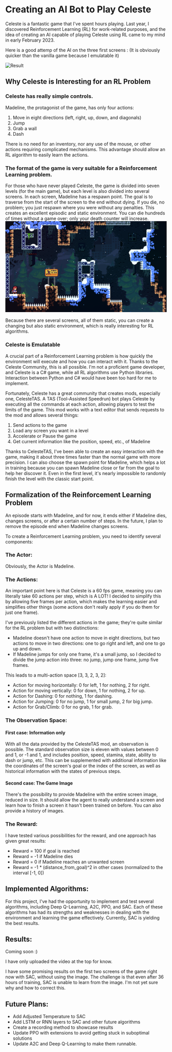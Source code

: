 # Creating an AI Bot to Play Celeste

Celeste is a fantastic game that I've spent hours playing. Last year, I discovered Reinforcement Learning (RL) for work-related purposes, and the idea of creating an AI capable of playing Celeste using RL came to my mind in early February 2023.

Here is a good attemp of the AI on the three first screens : 
(It is obviously quicker than the vanilla game because I emulatable it)

![Result](images/result.gif) 


## Why Celeste is Interesting for an RL Problem

### Celeste has really simple controls. 

Madeline, the protagonist of the game, has only four actions:

1. Move in eight directions (left, right, up, down, and diagonals)
2. Jump
3. Grab a wall
4. Dash

There is no need for an inventory, nor any use of the mouse, or other actions requiring complicated mechanisms. This advantage should allow an RL algorithm to easily learn the actions.

### The format of the game is very suitable for a Reinforcement Learning problem. 

For those who have never played Celeste, the game is divided into seven levels (for the main game), but each level is also divided into several screens. In each screen, Madeline has a respawn point. The goal is to traverse from the start of the screen to the end without dying. If you die, no problem; you just respawn where you were without any penalties. This creates an excellent episodic and static environment. You can die hundreds of times without a game over; only your death counter will increase.
![First_screen](images/First_screen.png)

Because there are several screens, all of them static, you can create a changing but also static environment, which is really interesting for RL algorithms.

### Celeste is Emulatable

A crucial part of a Reinforcement Learning problem is how quickly the environment will execute and how you can interact with it. Thanks to the Celeste Community, this is all possible. I'm not a proficient game developer, and Celeste is a C# game, while all RL algorithms use Python libraries. Interaction between Python and C# would have been too hard for me to implement.

Fortunately, Celeste has a great community that creates mods, especially one, CelesteTAS. A TAS (Tool-Assisted Speedrun) bot plays Celeste by executing all the commands at each action, allowing players to test the limits of the game. This mod works with a text editor that sends requests to the mod and allows several things:

1. Send actions to the game
2. Load any screen you want in a level
3. Accelerate or Pause the game
4. Get current information like the position, speed, etc., of Madeline

Thanks to CelesteTAS, I've been able to create an easy interaction with the game, making it about three times faster than the normal game with more precision. I can also choose the spawn point for Madeline, which helps a lot in training because you can spawn Madeline close or far from the goal to help her discover it. Even in the first level, it's nearly impossible to randomly finish the level with the classic start point.

## Formalization of the Reinforcement Learning Problem

An episode starts with Madeline, and for now, it ends either if Madeline dies, changes screens, or after a certain number of steps. In the future, I plan to remove the episode end when Madeline changes screens.

To create a Reinforcement Learning problem, you need to identify several components:

### The Actor: 

Obviously, the Actor is Madeline.

### The Actions: 

An important point here is that Celeste is a 60 fps game, meaning you can literally take 60 actions per step, which is A LOT! I decided to simplify this by allowing five frames per action, which makes the learning easier and simplifies other things (some actions don't really apply if you do them for just one frame).

I've previously listed the different actions in the game; they're quite similar for the RL problem but with two distinctions:

- Madeline doesn't have one action to move in eight directions, but two actions to move in two directions: one to go right and left, and one to go up and down.
- If Madeline jumps for only one frame, it's a small jump, so I decided to divide the jump action into three: no jump, jump one frame, jump five frames.

This leads to a multi-action space [3, 3, 2, 3, 2]:

- Action for moving horizontally: 0 for left, 1 for nothing, 2 for right.
- Action for moving vertically: 0 for down, 1 for nothing, 2 for up.
- Action for Dashing: 0 for nothing, 1 for dashing.
- Action for Jumping: 0 for no jump, 1 for small jump, 2 for big jump.
- Action for Grab/Climb: 0 for no grab, 1 for grab.

### The Observation Space:

#### First case: Information only

With all the data provided by the CelesteTAS mod, an observation is possible. The standard observation size is eleven with values between 0 and 1, or -1 and 1, and includes position, speed, stamina, state, ability to dash or jump, etc. This can be supplemented with additional information like the coordinates of the screen's goal or the index of the screen, as well as historical information with the states of previous steps.

#### Second case: The Game Image

There's the possibility to provide Madeline with the entire screen image, reduced in size. It should allow the agent to really understand a screen and learn how to finish a screen it hasn't been trained on before. You can also provide a history of images.

### The Reward:

I have tested various possibilities for the reward, and one approach has given great results:

- Reward = 100 if goal is reached
- Reward = -1 if Madeline dies
- Reward = 0 if Madeline reaches an unwanted screen
- Reward = -1 * (distance_from_goal)^2 in other cases (normalized to the interval [-1, 0])

## Implemented Algorithms:

For this project, I've had the opportunity to implement and test several algorithms, including Deep Q-Learning, A2C, PPO, and SAC. Each of these algorithms has had its strengths and weaknesses in dealing with the environment and learning the game effectively. Currently, SAC is yielding the best results.

## Results:

Coming soon :)

I have only uploaded the video at the top for know.

I have some promising results on the first two screens of the game right now with SAC, without using the image. The challenge is that even after 36 hours of training, SAC is unable to learn from the image. I'm not yet sure why and how to correct this.

## Future Plans:

- Add Adjusted Temperature to SAC
- Add LSTM or RNN layers to SAC and other future algorithms
- Create a recording method to showcase results
- Update PPO with extensions to avoid getting stuck in suboptimal solutions
- Update A2C and Deep Q-Learning to make them runnable.
